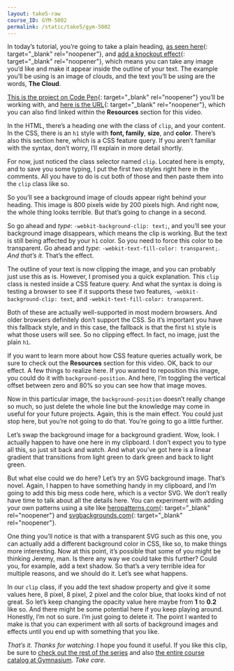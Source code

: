 ```yaml
---
layout: take5-raw
course_ID: GYM-5002
permalink: /static/take5/gym-5002
---
```


In today’s tutorial, you’re going to take a plain heading, [as seen here][1]{: target="_blank" rel="noopener"}, and [add a knockout effect][2]{: target="_blank" rel="noopener"}, which means you can take any image you’d like and make it appear inside the outline of your text. The example you’ll be using is an image of clouds, and the text you’ll be using are the words, **The Cloud**.

[This is the project on Code Pen][1]{: target="_blank" rel="noopener"} you’ll be working with, and [here is the URL][1]{: target="_blank" rel="noopener"}, which you can also find linked within the **Resources** section for this video.

In the HTML, there’s a heading one with the class of `clip`, and your content. In the CSS, there is an `h1` style with **font, family**, **size**, and **color**. There’s also this section here, which is a CSS feature query. If you aren’t familiar with the syntax, don’t worry, I’ll explain in more detail shortly.

For now, just noticed the class selector named `clip`. Located here is empty, and to save you some typing, I put the first two styles right here in the comments. All you have to do is cut both of those and then paste them into the `clip` class like so.

So you’ll see a background image of clouds appear right behind your heading. This image is 800 pixels wide by 200 pixels high. And right now, the whole thing looks terrible. But that’s going to change in a second.

So go ahead and *type*: `-webkit-background-clip: text;`, and you’ll see your background image disappears, which means the clip is working. But the text is still being affected by your `h1` color. So you need to force this color to be transparent. Go ahead and *type*: `-webkit-text-fill-color: transparent;`. *And that’s it.* That’s the effect.

The outline of your text is now clipping the image, and you can probably just use this as is. However, I promised you a quick explanation. This `clip` class is nested inside a CSS feature query. And what the syntax is doing is testing a browser to see if it supports these two features, `-webkit-background-clip: text`, and `-webkit-text-fill-color: transparent`.

Both of these are actually well-supported in most modern browsers. And older browsers definitely don’t support the CSS. So it’s important you have this fallback style, and in this case, the fallback is that the first `h1` style is what those users will see. So no clipping effect. In fact, no image, just the plain `h1`.

If you want to learn more about how CSS feature queries actually work, be sure to check out the **Resources** section for this video. OK, back to our effect. A few things to realize here. If you wanted to reposition this image, you could do it with `background-position`. And here, I’m toggling the vertical offset between zero and 80% so you can see how that image moves.

Now in this particular image, the `background-position` doesn’t really change so much, so just delete the whole line but the knowledge may come in useful for your future projects. Again, this is the main effect. You could just stop here, but you’re not going to do that. You’re going to go a little further.

Let’s swap the background image for a background gradient. Wow, look. I actually happen to have one here in my clipboard. I don’t expect you to type all this, so just sit back and watch. And what you’ve got here is a linear gradient that transitions from light green to dark green and back to light green.

But what else could we do here? Let’s try an SVG background image. That’s novel. Again, I happen to have something handy in my clipboard, and I’m going to add this big mess code here, which is a vector SVG. We don’t really have time to talk about all the details here. You can experiment with adding your own patterns using a site like [heropatterns.com][3]{: target="_blank" rel="noopener"} and [svgbackgrounds.com][4]{: target="_blank" rel="noopener"}.

One thing you’ll notice is that with a transparent SVG such as this one, you can actually add a different background color in CSS, like so, to make things more interesting. Now at this point, it’s possible that some of you might be thinking Jeremy, man. Is there any way we could take this further? Could you, for example, add a text shadow. So that’s a very terrible idea for multiple reasons, and we should do it. Let’s see what happens.

In our `clip` class, if you add the text shadow property and give it some values here, 8 pixel, 8 pixel, 2 pixel and the color blue, that looks kind of not great. So let’s keep changing the opacity value here maybe from **1** to **0.2** like so. And there might be some potential here if you keep playing around. Honestly, I’m not so sure. I’m just going to delete it. The point I wanted to make is that you can experiment with all sorts of background images and effects until you end up with something that you like.

*That’s it. Thanks for watching.* I hope you found it useful. If you like this clip, be sure to [check out the rest of the series][5] and also [the entire course catalog at Gymnasium][6]. *Take care.*

[1]: https://codepen.io/josborn/pen/vMyyxg
[2]: https://codepen.io/josborn/pen/YMVdVe
[3]: https://www.heropatterns.com
[4]: https://www.svgbackgrounds.com
[5]: https://thegymnasium.com/take5
[6]: https://thegymnasium.com/courses
